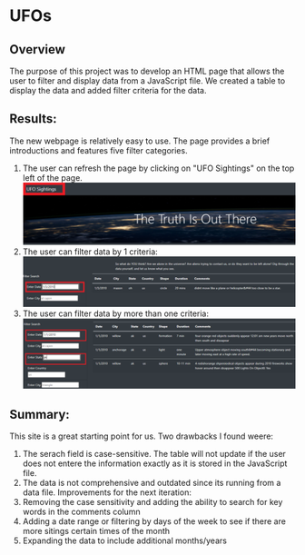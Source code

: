 # UFOs

## Overview
The purpose of this project was to develop an HTML page that allows the user to filter and display data from a JavaScript file.
We created a table to display the data and added filter criteria for the data.   


## Results: 
The new webpage is relatively easy to use. The page provides a brief introductions and features five filter categories. 
1. The user can refresh the page by clicking on "UFO Sightings" on the top left of the page.
![image](https://github.com/mmanackal/UFOs/blob/main/Resources/Refresh.png)
2. The user can filter data by 1 criteria:
![image](https://github.com/mmanackal/UFOs/blob/main/Resources/one_filter.png)
3. The user can filter data by more than one criteria:
![image](https://github.com/mmanackal/UFOs/blob/main/Resources/multiple_filters.png)

## Summary:
This site is a great starting point for us. Two drawbacks I found weere:
1. The serach field is case-sensitive. The table will not update if the user does not entere the information exactly as it is
stored in the JavaScript file.
2. The data is not comprehensive and outdated since its running from a data file. 
Improvements for the next iteration:
1. Removing the case sensitivity and adding the ability to search for key words in the comments column
2. Adding a date range or filtering by days of the week to see if there are more sitings certain times of the month
3. Expanding the data to include additional months/years
